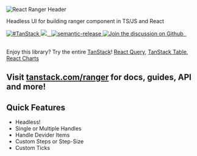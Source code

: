 ![React Ranger Header](https://github.com/tanstack/ranger/raw/main/media/headerv1.png)

Headless UI for building ranger component in TS/JS and React

<a href="https://twitter.com/intent/tweet?button_hashtag=TanStack" target="\_parent">
  <img alt="#TanStack" src="https://img.shields.io/twitter/url?color=%2308a0e9&label=%23TanStack&style=social&url=https%3A%2F%2Ftwitter.com%2Fintent%2Ftweet%3Fbutton_hashtag%3DTanStack" />
</a><a href="https://github.com/TanStack/ranger/actions/workflows/ci.yml">
<img src="https://github.com/tanstack/ranger/actions/workflows/ci.yml/badge.svg" />
</a><a href="https://npmjs.com/package/@tanstack/ranger-core" target="\_parent">
  <img alt="" src="https://img.shields.io/npm/dm/@tanstack/ranger-core.svg" />
</a><a href="https://bundlephobia.com/result?p=@tanstack/ranger@latest" target="\_parent">
  <img alt="" src="https://badgen.net/bundlephobia/minzip/@tanstack/ranger@latest" />
</a><a href="#badge">
    <img alt="semantic-release" src="https://img.shields.io/badge/%20%20%F0%9F%93%A6%F0%9F%9A%80-semantic--release-e10079.svg">
  </a><a href="https://github.com/tanstack/ranger/discussions">
  <img alt="Join the discussion on Github" src="https://img.shields.io/badge/Github%20Discussions%20%26%20Support-Chat%20now!-blue" />
</a><a href="https://github.com/tanstack/ranger" target="\_parent">
  <img alt="" src="https://img.shields.io/github/stars/tanstack/ranger.svg?style=social&label=Star" />
</a><a href="https://twitter.com/tannerlinsley" target="\_parent">
  <img alt="" src="https://img.shields.io/twitter/follow/tannerlinsley.svg?style=social&label=Follow" />
</a>

<br />
<br />

Enjoy this library? Try the entire [TanStack](https://tanstack.com)! [React Query](https://github.com/TanStack/react-query), [TanStack Table](https://github.com/TanStack/table), [React Charts](https://github.com/TanStack/react-charts)

## Visit [tanstack.com/ranger](https://tanstack.com/ranger) for docs, guides, API and more!

## Quick Features

- Headless!
- Single or Multiple Handles
- Handle Devider Items
- Custom Steps or Step-Size
- Custom Ticks

<!-- Force  -->
